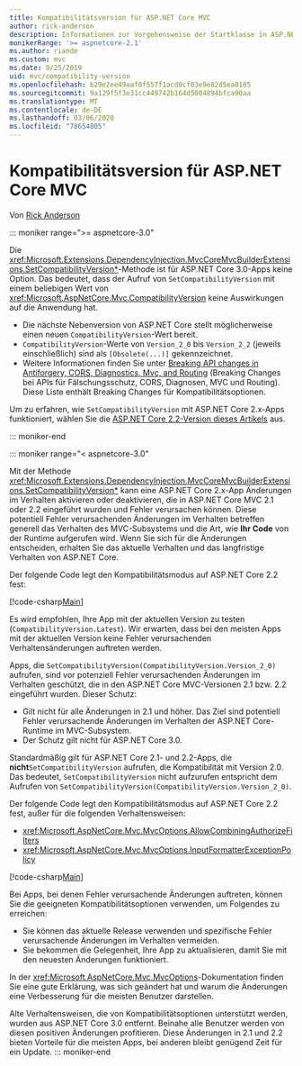 ```yaml
---
title: Kompatibilitätsversion für ASP.NET Core MVC
author: rick-anderson
description: Informationen zur Vorgehensweise der Startklasse in ASP.NET Core bei der Konfiguration von Diensten und der Anforderungspipeline einer App.
monikerRange: '>= aspnetcore-2.1'
ms.author: riande
ms.custom: mvc
ms.date: 9/25/2019
uid: mvc/compatibility-version
ms.openlocfilehash: b29e2ee49aaf0f557f1acd0cf03e9e82d5ea0105
ms.sourcegitcommit: 9a129f5f3e31cc449742b164d5004894bfca90aa
ms.translationtype: MT
ms.contentlocale: de-DE
ms.lasthandoff: 03/06/2020
ms.locfileid: "78654805"
---
```

# <a name="compatibility-version-for-aspnet-core-mvc"></a>Kompatibilitätsversion für ASP.NET Core MVC

Von [Rick Anderson](https://twitter.com/RickAndMSFT)

::: moniker range=">= aspnetcore-3.0"

Die <xref:Microsoft.Extensions.DependencyInjection.MvcCoreMvcBuilderExtensions.SetCompatibilityVersion*>-Methode ist für ASP.NET Core 3.0-Apps keine Option. Das bedeutet, dass der Aufruf von `SetCompatibilityVersion` mit einem beliebigen Wert von <xref:Microsoft.AspNetCore.Mvc.CompatibilityVersion> keine Auswirkungen auf die Anwendung hat.

* Die nächste Nebenversion von ASP.NET Core stellt möglicherweise einen neuen `CompatibilityVersion`-Wert bereit.
* `CompatibilityVersion`-Werte von `Version_2_0` bis `Version_2_2` (jeweils einschließlich) sind als `[Obsolete(...)]` gekennzeichnet.
* Weitere Informationen finden Sie unter [Breaking API changes in Antiforgery, CORS, Diagnostics, Mvc, and Routing](https://github.com/aspnet/Announcements/issues/387) (Breaking Changes bei APIs für Fälschungsschutz, CORS, Diagnosen, MVC und Routing). Diese Liste enthält Breaking Changes für Kompatibilitätsoptionen.

Um zu erfahren, wie `SetCompatibilityVersion` mit ASP.NET Core 2.x-Apps funktioniert, wählen Sie die [ASP.NET Core 2.2-Version dieses Artikels](https://docs.microsoft.com/aspnet/core/mvc/compatibility-version?view=aspnetcore-2.2) aus.

::: moniker-end

::: moniker range="< aspnetcore-3.0"

Mit der Methode <xref:Microsoft.Extensions.DependencyInjection.MvcCoreMvcBuilderExtensions.SetCompatibilityVersion*> kann eine ASP.NET Core 2.x-App Änderungen im Verhalten aktivieren oder deaktivieren, die in ASP.NET Core MVC 2.1 oder 2.2 eingeführt wurden und Fehler verursachen können. Diese potentiell Fehler verursachenden Änderungen im Verhalten betreffen generell das Verhalten des MVC-Subsystems und die Art, wie **Ihr Code** von der Runtime aufgerufen wird. Wenn Sie sich für die Änderungen entscheiden, erhalten Sie das aktuelle Verhalten und das langfristige Verhalten von ASP.NET Core.

Der folgende Code legt den Kompatibilitätsmodus auf ASP.NET Core 2.2 fest:

[!code-csharp[Main](compatibility-version/samples/2.x/CompatibilityVersionSample/Startup.cs?name=snippet1)]

Es wird empfohlen, Ihre App mit der aktuellen Version zu testen (`CompatibilityVersion.Latest`). Wir erwarten, dass bei den meisten Apps mit der aktuellen Version keine Fehler verursachenden Verhaltensänderungen auftreten werden.

Apps, die `SetCompatibilityVersion(CompatibilityVersion.Version_2_0)` aufrufen, sind vor potenziell Fehler verursachenden Änderungen im Verhalten geschützt, die in den ASP.NET Core MVC-Versionen 2.1 bzw. 2.2 eingeführt wurden. Dieser Schutz:

* Gilt nicht für alle Änderungen in 2.1 und höher. Das Ziel sind potentiell Fehler verursachende Änderungen im Verhalten der ASP.NET Core-Runtime im MVC-Subsystem.
* Der Schutz gilt nicht für ASP.NET Core 3.0.

Standardmäßig gilt für ASP.NET Core 2.1- und 2.2-Apps, die **nicht**`SetCompatibilityVersion` aufrufen, die Kompatibilität mit Version 2.0. Das bedeutet, `SetCompatibilityVersion` nicht aufzurufen entspricht dem Aufrufen von `SetCompatibilityVersion(CompatibilityVersion.Version_2_0)`.

Der folgende Code legt den Kompatibilitätsmodus auf ASP.NET Core 2.2 fest, außer für die folgenden Verhaltensweisen:

* <xref:Microsoft.AspNetCore.Mvc.MvcOptions.AllowCombiningAuthorizeFilters>
* <xref:Microsoft.AspNetCore.Mvc.MvcOptions.InputFormatterExceptionPolicy>

[!code-csharp[Main](compatibility-version/samples/2.x/CompatibilityVersionSample/Startup2.cs?name=snippet1)]

Bei Apps, bei denen Fehler verursachende Änderungen auftreten, können Sie die geeigneten Kompatibilitätsoptionen verwenden, um Folgendes zu erreichen:

* Sie können das aktuelle Release verwenden und spezifische Fehler verursachende Änderungen im Verhalten vermeiden.
* Sie bekommen die Gelegenheit, Ihre App zu aktualisieren, damit Sie mit den neuesten Änderungen funktioniert.

In der <xref:Microsoft.AspNetCore.Mvc.MvcOptions>-Dokumentation finden Sie eine gute Erklärung, was sich geändert hat und warum die Änderungen eine Verbesserung für die meisten Benutzer darstellen.

Alte Verhaltensweisen, die von Kompatibilitätsoptionen unterstützt werden, wurden aus ASP.NET Core 3.0 entfernt. Beinahe alle Benutzer werden von diesen positiven Änderungen profitieren. Diese Änderungen in 2.1 und 2.2 bieten Vorteile für die meisten Apps, bei anderen bleibt genügend Zeit für ein Update.
::: moniker-end
